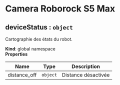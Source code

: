 # Camera Roborock S5 Max

<a name="deviceStatus"></a>

## deviceStatus : <code>object</code>
Cartographie des états du robot.

**Kind**: global namespace  
**Properties**

| Name | Type | Description |
| --- | --- | --- |
| distance_off | <code>object</code> | Distance désactivée |

